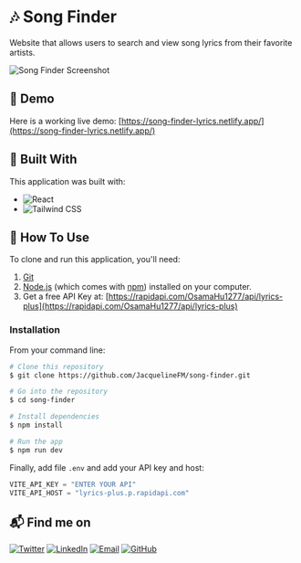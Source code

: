 # 🎶 Song Finder

Website that allows users to search and view song lyrics from their favorite artists.

![Song Finder Screenshot](https://i.postimg.cc/wxsbHr06/image-2022-10-13-185233285.png)

## 🚀 Demo

Here is a working live demo: [https://song-finder-lyrics.netlify.app/](https://song-finder-lyrics.netlify.app/)

## 🔧 Built With

This application was built with:

- ![React](https://img.shields.io/badge/React-20232A?style=for-the-badge&logo=react&logoColor=61DAFB)
- ![Tailwind CSS](https://img.shields.io/badge/Tailwind_CSS-38B2AC?style=for-the-badge&logo=tailwind-css&logoColor=white)

## 📘 How To Use

To clone and run this application, you'll need:

1. [Git](https://git-scm.com)
2. [Node.js](https://nodejs.org/en/download/) (which comes with [npm](http://npmjs.com)) installed on your computer.
3. Get a free API Key at: [https://rapidapi.com/OsamaHu1277/api/lyrics-plus](https://rapidapi.com/OsamaHu1277/api/lyrics-plus)

### Installation

From your command line:

```bash
# Clone this repository
$ git clone https://github.com/JacquelineFM/song-finder.git

# Go into the repository
$ cd song-finder

# Install dependencies
$ npm install

# Run the app
$ npm run dev
```

Finally, add file `.env` and add your API key and host:

```js
VITE_API_KEY = "ENTER YOUR API"
VITE_API_HOST = "lyrics-plus.p.rapidapi.com"
```

## 📬 Find me on

[![Twitter](https://img.shields.io/badge/twitter-%231DA1F2.svg?&style=flat-square&logo=twitter&logoColor=white)](https://twitter.com/JacquelineFM_)
[![LinkedIn](https://img.shields.io/badge/linkedin-%230077B5.svg?&style=flat-square&logo=linkedin&logoColor=white)](https://www.linkedin.com/in/jacqueline-flores-méndez-7521ab177/)
[![Email](https://img.shields.io/badge/-Gmail-%23333?style=flat-square&logo=gmail&logoColor=white)](mailto:jfloresm.dev@gmail.com)
[![GitHub](https://img.shields.io/badge/GitHub-%2312100E.svg?&style=flat-square&logo=Github&logoColor=white)](https://github.com/JacquelineFM)
